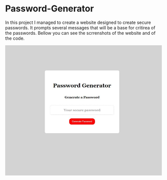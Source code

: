 # Password-Generator

In this project I managed to create a website designed to create secure passwords. It prompts several messages that will be a base for critirea of the passwords.
Bellow you can see the scrrenshots of the website and of the code.

![web screenshot](img/password_gen.JPG)
